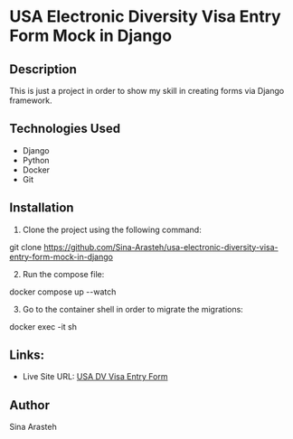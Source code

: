 # USA Electronic Diversity Visa Entry Form Mock in Django

## Description

This is just a project in order to show my skill in creating forms via Django framework.

## Technologies Used

* Django
* Python
* Docker
* Git

## Installation

1. Clone the project using the following command:

  git clone https://github.com/Sina-Arasteh/usa-electronic-diversity-visa-entry-form-mock-in-django

2. Run the compose file:

  docker compose up --watch

3. Go to the container shell in order to migrate the migrations:

  docker exec -it <container-id> sh

## Links:

- Live Site URL: [USA DV Visa Entry Form]()

## Author

Sina Arasteh
